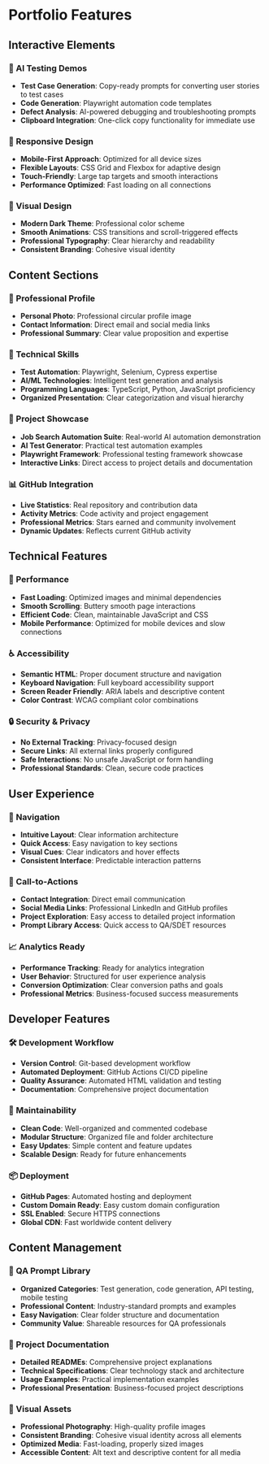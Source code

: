 # Portfolio Features

## Interactive Elements

### 🤖 AI Testing Demos
- **Test Case Generation**: Copy-ready prompts for converting user stories to test cases
- **Code Generation**: Playwright automation code templates
- **Defect Analysis**: AI-powered debugging and troubleshooting prompts
- **Clipboard Integration**: One-click copy functionality for immediate use

### 📱 Responsive Design
- **Mobile-First Approach**: Optimized for all device sizes
- **Flexible Layouts**: CSS Grid and Flexbox for adaptive design
- **Touch-Friendly**: Large tap targets and smooth interactions
- **Performance Optimized**: Fast loading on all connections

### 🎨 Visual Design
- **Modern Dark Theme**: Professional color scheme
- **Smooth Animations**: CSS transitions and scroll-triggered effects
- **Professional Typography**: Clear hierarchy and readability
- **Consistent Branding**: Cohesive visual identity

## Content Sections

### 👤 Professional Profile
- **Personal Photo**: Professional circular profile image
- **Contact Information**: Direct email and social media links
- **Professional Summary**: Clear value proposition and expertise

### 🔧 Technical Skills
- **Test Automation**: Playwright, Selenium, Cypress expertise
- **AI/ML Technologies**: Intelligent test generation and analysis
- **Programming Languages**: TypeScript, Python, JavaScript proficiency
- **Organized Presentation**: Clear categorization and visual hierarchy

### 💼 Project Showcase
- **Job Search Automation Suite**: Real-world AI automation demonstration
- **AI Test Generator**: Practical test automation examples
- **Playwright Framework**: Professional testing framework showcase
- **Interactive Links**: Direct access to project details and documentation

### 📊 GitHub Integration
- **Live Statistics**: Real repository and contribution data
- **Activity Metrics**: Code activity and project engagement
- **Professional Metrics**: Stars earned and community involvement
- **Dynamic Updates**: Reflects current GitHub activity

## Technical Features

### 🚀 Performance
- **Fast Loading**: Optimized images and minimal dependencies
- **Smooth Scrolling**: Buttery smooth page interactions
- **Efficient Code**: Clean, maintainable JavaScript and CSS
- **Mobile Performance**: Optimized for mobile devices and slow connections

### ♿ Accessibility
- **Semantic HTML**: Proper document structure and navigation
- **Keyboard Navigation**: Full keyboard accessibility support
- **Screen Reader Friendly**: ARIA labels and descriptive content
- **Color Contrast**: WCAG compliant color combinations

### 🔒 Security & Privacy
- **No External Tracking**: Privacy-focused design
- **Secure Links**: All external links properly configured
- **Safe Interactions**: No unsafe JavaScript or form handling
- **Professional Standards**: Clean, secure code practices

## User Experience

### 📱 Navigation
- **Intuitive Layout**: Clear information architecture
- **Quick Access**: Easy navigation to key sections
- **Visual Cues**: Clear indicators and hover effects
- **Consistent Interface**: Predictable interaction patterns

### 🎯 Call-to-Actions
- **Contact Integration**: Direct email communication
- **Social Media Links**: Professional LinkedIn and GitHub profiles
- **Project Exploration**: Easy access to detailed project information
- **Prompt Library Access**: Quick access to QA/SDET resources

### 📈 Analytics Ready
- **Performance Tracking**: Ready for analytics integration
- **User Behavior**: Structured for user experience analysis
- **Conversion Optimization**: Clear conversion paths and goals
- **Professional Metrics**: Business-focused success measurements

## Developer Features

### 🛠️ Development Workflow
- **Version Control**: Git-based development workflow
- **Automated Deployment**: GitHub Actions CI/CD pipeline
- **Quality Assurance**: Automated HTML validation and testing
- **Documentation**: Comprehensive project documentation

### 🔧 Maintainability
- **Clean Code**: Well-organized and commented codebase
- **Modular Structure**: Organized file and folder architecture
- **Easy Updates**: Simple content and feature updates
- **Scalable Design**: Ready for future enhancements

### 📦 Deployment
- **GitHub Pages**: Automated hosting and deployment
- **Custom Domain Ready**: Easy custom domain configuration
- **SSL Enabled**: Secure HTTPS connections
- **Global CDN**: Fast worldwide content delivery

## Content Management

### 📝 QA Prompt Library
- **Organized Categories**: Test generation, code generation, API testing, mobile testing
- **Professional Content**: Industry-standard prompts and examples
- **Easy Navigation**: Clear folder structure and documentation
- **Community Value**: Shareable resources for QA professionals

### 🎯 Project Documentation
- **Detailed READMEs**: Comprehensive project explanations
- **Technical Specifications**: Clear technology stack and architecture
- **Usage Examples**: Practical implementation examples
- **Professional Presentation**: Business-focused project descriptions

### 📸 Visual Assets
- **Professional Photography**: High-quality profile images
- **Consistent Branding**: Cohesive visual identity across all elements
- **Optimized Media**: Fast-loading, properly sized images
- **Accessible Content**: Alt text and descriptive content for all media

